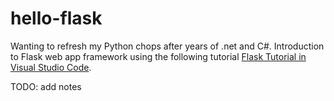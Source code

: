 # hello-flask

Wanting to refresh my Python chops after years of .net and C#. Introduction to Flask web app framework using the following tutorial [Flask Tutorial in Visual Studio Code](https://code.visualstudio.com/docs/python/tutorial-flask#_optional-activities).

TODO: add notes